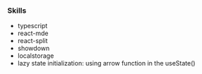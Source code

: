 ### Skills
- typescript
- react-mde
- react-split
- showdown
- localstorage
- lazy state initialization: using arrow function in the useState()